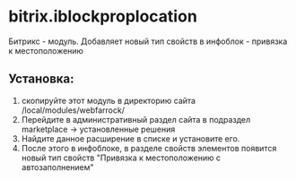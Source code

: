 # bitrix.iblockproplocation
Битрикс - модуль. Добавляет новый тип свойств в инфоблок - привязка к местоположению
## Установка:
 1. скопируйте этот модуль в директорию сайта /local/modules/webfarrock/
 2. Перейдите в административный раздел сайта в подраздел marketplace -> установленные решения
 3. Найдите данное расширение в списке и установите его.
 4. После этого в инфоблоке, в разделе свойств элементов появится новый тип свойств "Привязка к местоположению с автозаполнением"
 
 

